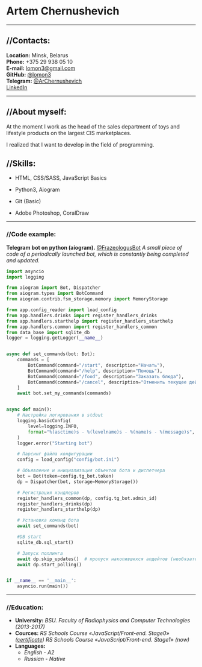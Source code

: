 # Artem Chernushevich

---

## //Contacts:

**Location:** Minsk, Belarus<br>
**Phone:** +375 29 938 05 10<br>
**E-mail:** lomon3@gmail.com<br>
**GitHub:** [@lomon3](https://github.com/lomon3)<br>
**Telegram:** [@ArChernushevich](https://t.me/ArChernushevich)<br>
[LinkedIn](https://www.linkedin.com/in/artyom-chernushevich-39215917b/)<br>

---

## //About myself:
At the moment I work as the head of the sales department of toys and lifestyle products on the largest CIS marketplaces.

I realized that I want to develop in the field of programming.

## //Skills:

- HTML, CSS/SASS, JavaScript Basics

- Python3, Aiogram

- Git (Basic)

- Adobe Photoshop, CoralDraw

---

### //Code example:

**Telegram bot on python (aiogram).** [@FrazeologusBot](https://t.me/FrazeologusBot)
*A small piece of code of a periodically launched bot, which is constantly being completed and updated.*

```python
import asyncio
import logging

from aiogram import Bot, Dispatcher
from aiogram.types import BotCommand
from aiogram.contrib.fsm_storage.memory import MemoryStorage

from app.config_reader import load_config
from app.handlers.drinks import register_handlers_drinks
from app.handlers.starthelp import register_handlers_starthelp
from app.handlers.common import register_handlers_common
from data_base import sqlite_db
logger = logging.getLogger(__name__)


async def set_commands(bot: Bot):
    commands = [
        BotCommand(command="/start", description="Начать"),
        BotCommand(command="/help", description="Помощь"),
        BotCommand(command="/food", description="Заказать блюда"),
        BotCommand(command="/cancel", description="Отменить текущее действие")
    ]
    await bot.set_my_commands(commands)


async def main():
    # Настройка логирования в stdout
    logging.basicConfig(
        level=logging.INFO,
        format="%(asctime)s - %(levelname)s - %(name)s - %(message)s",
    )
    logger.error("Starting bot")

    # Парсинг файла конфигурации
    config = load_config("config/bot.ini")

    # Объявление и инициализация объектов бота и диспетчера
    bot = Bot(token=config.tg_bot.token)
    dp = Dispatcher(bot, storage=MemoryStorage())

    # Регистрация хэндлеров
    register_handlers_common(dp, config.tg_bot.admin_id)
    register_handlers_drinks(dp)
    register_handlers_starthelp(dp)

    # Установка команд бота
    await set_commands(bot)

    #DB start
    sqlite_db.sql_start()

    # Запуск поллинга
    await dp.skip_updates()  # пропуск накопившихся апдейтов (необязательно)
    await dp.start_polling()


if __name__ == '__main__':
    asyncio.run(main())
```

---

### //Education:

- **University:** _BSU. Faculty of Radiophysics and Computer Technologies (2013-2017)_
- **Cources:** 
_RS Schools Course «JavaScript/Front-end. Stage0» ([certificate](https://app.rs.school/certificate/40rf6vq6))_
_RS Schools Course «JavaScript/Front-end. Stage1» (now)_
- **Languages:**
  - _English - A2_
  - _Russian - Native_